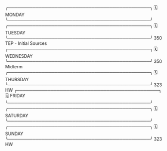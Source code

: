 ╭──────────────────────────────────────────────╮
  🗓️  MONDAY 
╰──────────────────────────────────────────────╯
╭──────────────────────────────────────────────╮
  🗓️  TUESDAY
╰──────────────────────────────────────────────╯
350 TEP - Initial Sources
╭──────────────────────────────────────────────╮
  🗓️  WEDNESDAY 
╰──────────────────────────────────────────────╯
350 Midterm
╭──────────────────────────────────────────────╮
  🗓️  THURSDAY
╰──────────────────────────────────────────────╯
323 HW
╭──────────────────────────────────────────────╮
  🗓️  FRIDAY 
╰──────────────────────────────────────────────╯
╭──────────────────────────────────────────────╮
  🗓️  SATURDAY 
╰──────────────────────────────────────────────╯
╭──────────────────────────────────────────────╮
  🗓️  SUNDAY 
╰──────────────────────────────────────────────╯
323 HW

